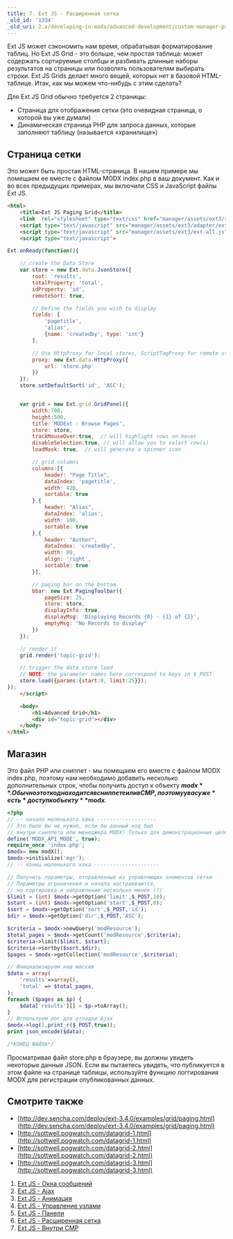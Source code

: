 ```yaml
---
title: 7. Ext JS - Расширенная сетка
_old_id: '1334'
_old_uri: 2.x/developing-in-modx/advanced-development/custom-manager-pages/modext/modext-tutorials/7.-ext-js-tutoral-advanced-grid
---
```


Ext JS может сэкономить нам время, обрабатывая форматирование таблиц. Но Ext JS Grid - это больше, чем простая таблица: может содержать сортируемые столбцы и разбивать длинные наборы результатов на страницы или позволять пользователям выбирать строки. Ext JS Grids делает много вещей, которых нет в базовой HTML-таблице. Итак, как мы можем что-нибудь с этим сделать?

Для Ext JS Grid обычно требуется 2 страницы:

- Страница для отображения сетки (это очевидная страница, о которой вы уже думали)
- Динамическая страница PHP для запроса данных, которые заполняют таблицу (называется «хранилище»)

## Страница сетки

Это может быть простая HTML-страница. В нашем примере мы помещаем ее вместе с файлом MODX index.php в ваш документ. Как и во всех предыдущих примерах, мы включили CSS и JavaScript файлы Ext JS.

```html
<html>
    <title>Ext JS Paging Grid</title>
    <link  rel="stylesheet" type="text/css" href="manager/assets/ext3/resources/css/ext-all.css" />
    <script type="text/javascript" src="manager/assets/ext3/adapter/ext/ext-base.js"></script>
    <script type="text/javascript" src="manager/assets/ext3/ext-all.js"></script>
    <script type="text/javascript">

Ext.onReady(function(){

    // create the Data Store
    var store = new Ext.data.JsonStore({
        root: 'results',
        totalProperty: 'total',
        idProperty: 'id',
        remoteSort: true,

        // Define the fields you wish to display
        fields: [
            'pagetitle',
            'alias',
            {name: 'createdby', type: 'int'}
        ],

        // Use HttpProxy for local stores, ScriptTagProxy for remote stores
        proxy: new Ext.data.HttpProxy({
            url: 'store.php'
        })
    });
    store.setDefaultSort('id', 'ASC');


    var grid = new Ext.grid.GridPanel({
        width:700,
        height:500,
        title:'MODExt - Browse Pages',
        store: store,
        trackMouseOver:true,  // will highlight rows on hover
        disableSelection:true, // will allow you to select row(s)
        loadMask: true,  // will generate a spinner icon

        // grid columns
        columns:[{
            header: "Page Title",
            dataIndex: 'pagetitle',
            width: 420,
            sortable: true
        },{
            header: "Alias",
            dataIndex: 'alias',
            width: 100,
            sortable: true
        },{
            header: "Author",
            dataIndex: 'createdby',
            width: 80,
            align: 'right',
            sortable: true
        }],

        // paging bar on the bottom
        bbar: new Ext.PagingToolbar({
            pageSize: 25,
            store: store,
            displayInfo: true,
            displayMsg: 'Displaying Records {0} - {1} of {2}',
            emptyMsg: "No Records to display"
        })
    });

    // render it
    grid.render('topic-grid');

    // trigger the data store load
    // NOTE: the parameter names here correspond to keys in $_POST
    store.load({params:{start:0, limit:25}});
});
    </script>

    <body>
        <h1>Advanced Grid</h1>
        <div id="topic-grid"></div>
    </body>
</html>
```

## Магазин

Это файл PHP или сниппет - мы помещаем его вместе с файлом MODX index.php, поэтому нам необходимо добавить несколько дополнительных строк, чтобы получить доступ к объекту **$modx**. Обычно этот код находится в сниппете или в CMP, поэтому у вас уже *есть* доступ к объекту **$modx**.

```php
<?php
// -- начало маленького хака -------------------
// Это было бы не нужно, если бы данный код был
// внутри сниппета или менеджера MODX! Только для демонстрационных целей!
define('MODX_API_MODE', true);
require_once 'index.php';
$modx= new modX();
$modx->initialize('mgr');
// -- конец маленького хака ---------------------

// Получить параметры, отправленные из управляющих элементов сетки
// Параметры ограничения и начала настраиваются,
// но сортировка и направление несколько менее (?)
$limit = (int) $modx->getOption('limit',$_POST,10);
$start = (int) $modx->getOption('start',$_POST,0);
$sort = $modx->getOption('sort',$_POST,'id');
$dir = $modx->getOption('dir',$_POST,'ASC');

$criteria = $modx->newQuery('modResource');
$total_pages = $modx->getCount('modResource',$criteria);
$criteria->limit($limit, $start);
$criteria->sortby($sort,$dir);
$pages = $modx->getCollection('modResource',$criteria);

// Инициализируем наш массив
$data = array(
    'results'=>array(),
    'total' => $total_pages,
);
foreach ($pages as $p) {
    $data['results'][] = $p->toArray();
}
// Используем лог для отладки Ajax
$modx->log(1,print_r($_POST,true));
print json_encode($data);

/*КОНЕЦ ФАЙЛА*/
```

Просматривая файл store.php в браузере, вы должны увидеть некоторые данные JSON. Если вы пытаетесь увидеть, что публикуется в этом файле на странице таблицы, используйте функцию логгирования MODX для регистрации опубликованных данных.

## Смотрите также

- [http://dev.sencha.com/deploy/ext-3.4.0/examples/grid/paging.html](http://dev.sencha.com/deploy/ext-3.4.0/examples/grid/paging.html)
- [http://sottwell.pogwatch.com/datagrid-1.html](http://sottwell.pogwatch.com/datagrid-1.html)
- [http://sottwell.pogwatch.com/datagrid-2.html](http://sottwell.pogwatch.com/datagrid-2.html)
- [http://sottwell.pogwatch.com/datagrid-3.html](http://sottwell.pogwatch.com/datagrid-3.html)

1. [Ext JS - Окна сообщений](extending-modx/custom-manager-pages/modext/modext-tutorials/1.-ext-js-tutorial-message-boxes)
2. [Ext JS - Ajax](extending-modx/custom-manager-pages/modext/modext-tutorials/2.-ext-js-tutorial-ajax-include)
3. [Ext JS - Анимация](extending-modx/custom-manager-pages/modext/modext-tutorials/3.-ext-js-tutorial-animation)
4. [Ext JS - Управление узлами](extending-modx/custom-manager-pages/modext/modext-tutorials/4.-ext-js-tutorial-manipulating-nodes)
5. [Ext JS - Панели](extending-modx/custom-manager-pages/modext/modext-tutorials/5.-ext-js-tutorial-panels)
6. [Ext JS - Расширенная сетка](extending-modx/custom-manager-pages/modext/modext-tutorials/7.-ext-js-tutoral-advanced-grid)
7. [Ext JS - Внутри CMP](extending-modx/custom-manager-pages/modext/modext-tutorials/8.-ext-js-tutorial-inside-a-cmp)
